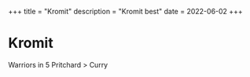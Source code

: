 +++
title = "Kromit"
description = "Kromit best"
date = 2022-06-02
+++

# Kromit

Warriors in 5
Pritchard > Curry

